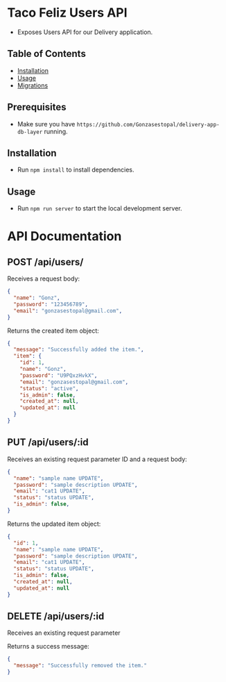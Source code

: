 # Taco Feliz Users API

- Exposes Users API for our Delivery application.

## Table of Contents

- [Installation](#installation)
- [Usage](#usage)
- [Migrations](#migrations)

## Prerequisites

- Make sure you have `https://github.com/Gonzasestopal/delivery-app-db-layer` running.

## Installation

- Run `npm install` to install dependencies.

## Usage

- Run `npm run server` to start the local development server.


# API Documentation

## POST  /api/users/

Receives a request body:
```json
{
  "name": "Gonz",
  "password": "123456789",
  "email": "gonzasestopal@gmail.com",
}
```

Returns the created item object:
```json
{
  "message": "Successfully added the item.",
  "item": {
    "id": 1,
    "name": "Gonz",
    "password": "U9PQxzHvkX",
    "email": "gonzasestopal@gmail.com",
    "status": "active",
    "is_admin": false,
    "created_at": null,
    "updated_at": null
  }
}
```

## PUT  /api/users/:id

Receives an existing request parameter ID and a request body:
```json
{
  "name": "sample name UPDATE",
  "password": "sample description UPDATE",
  "email": "cat1 UPDATE",
  "status": "status UPDATE",
  "is_admin": false,
}
```

Returns the updated item object:
```json
{
  "id": 1,
  "name": "sample name UPDATE",
  "password": "sample description UPDATE",
  "email": "cat1 UPDATE",
  "status": "status UPDATE",
  "is_admin": false,
  "created_at": null,
  "updated_at": null
}
```

## DELETE  /api/users/:id

Receives an existing request parameter

Returns a success message:
```json
{
  "message": "Successfully removed the item."
}
```

